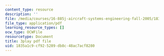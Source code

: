 ```yaml
---
content_type: resource
description: ''
file: /media/courses/16-885j-aircraft-systems-engineering-fall-2005/1835a1c9cf925289db8c48ac7acf8280_1IJPugWssVs.pdf
file_type: application/pdf
learning_resource_types: []
ocw_type: OCWFile
resourcetype: Document
title: 3play pdf file
uid: 1835a1c9-cf92-5289-db8c-48ac7acf8280
---
```

